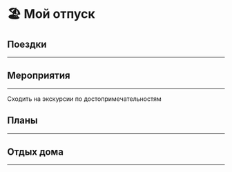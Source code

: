 # 🏖 Мой отпуск

## Поездки
---


## Мероприятия
---
Сходить на экскурсии по достопримечательностям

## Планы
---


## Отдых дома
---

